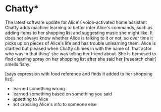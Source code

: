 # Chatty*

The latest software update for Alice's voice-activated home assistant Chatty adds machine learning to better infer Alice's commands, such as adding items to her shopping list and suggesting music she might like. It does not always know whether Alice is talking to it or not, so over time it picks up on pieces of Alice's life and has trouble unlearning them. Alice is startled but pleased when Chatty chimes in with the name of `that actor who was in that thing' she was telling her friend about. She is bemused to find cleaning spray on her shopping list after she said her [research chair] smells fishy. 



[says expression with food reference and finds it added to her shopping list].



* learned something wrong
* learned something based on something you said
* upsetting to Alice
* not crossing Alice's info to someone else



